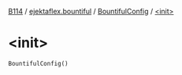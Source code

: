 [B114](../../index.md) / [ejektaflex.bountiful](../index.md) / [BountifulConfig](index.md) / [&lt;init&gt;](./-init-.md)

# &lt;init&gt;

`BountifulConfig()`